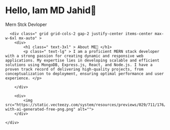 <main>
    <h1 class=" text-4xl font-bold text-orange-700 text-center " > Hello, Iam MD Jahid👋 </h1>
    <p class=" text-2xl text-orange-500 text-center" > Mern Stck Devloper </p>

      <div class=" grid grid-cols-2 gap-2 justify-center items-center max-w-6xl mx-auto" >
        <div>
            <h1 class=" text-3xl" > About ME🤩 </h1>
            <p class=" text-lg" > I am a proficient MERN stack developer with a strong passion for creating dynamic and responsive web applications. My expertise lies in developing scalable and efficient solutions using MongoDB, Express.js, React, and Node.js. I have a proven track record of delivering high-quality projects, from conceptualization to deployment, ensuring optimal performance and user experience. </p>
        
        </div>

        <div>
            <img src="https://static.vecteezy.com/system/resources/previews/029/711/176/non_2x/developer-with-ai-generated-free-png.png" alt="">
        </div>

    </div>
    
</main>
